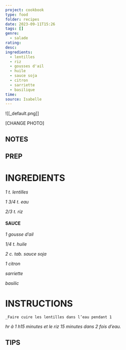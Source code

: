```yaml
---
project: cookbook
type: food
folder: recipes
date: 2023-09-11T15:26
tags: []
genre:
  - salade
rating: 
desc: 
ingredients:
  - lentilles
  - riz
  - gousses d'ail
  - huile
  - sauce soja
  - citron
  - sarriette
  - basilique
time: 
source: Isabelle
---
```


![[_default.png]]

[CHANGE PHOTO]


## NOTES




## PREP


# INGREDIENTS

_1 t. lentilles_

_1 3/4 t. eau_

_2/3 t. riz_


#### SAUCE

_1 gousse d’ail_

_1/4 t. huile_

_2 c. tab. sauce soja_

_1 citron_

_sarriette_

_basilic_



# INSTRUCTIONS

	_Faire cuire les lentilles dans l’eau pendant 1
_hr à 1 h15 minutes et le riz 15 minutes dans_
_2 fois d’eau._

## TIPS



